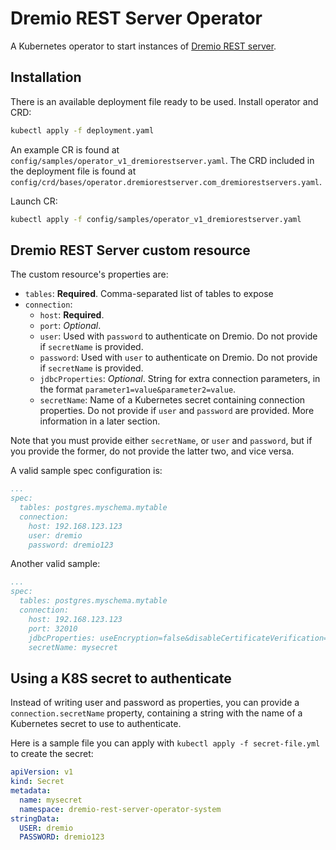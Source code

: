 # Dremio REST Server Operator

A Kubernetes operator to start instances of [Dremio REST server](https://github.com/scc-digitalhub/dremio-rest-server).

## Installation
There is an available deployment file ready to be used. Install operator and CRD:
```sh
kubectl apply -f deployment.yaml
```

An example CR is found at `config/samples/operator_v1_dremiorestserver.yaml`. The CRD included in the deployment file is found at `config/crd/bases/operator.dremiorestserver.com_dremiorestservers.yaml`.

Launch CR:
```sh
kubectl apply -f config/samples/operator_v1_dremiorestserver.yaml
```

## Dremio REST Server custom resource
The custom resource's properties are:

- `tables`: **Required**. Comma-separated list of tables to expose
- `connection`:
  - `host`: **Required**.
  - `port`: *Optional*.
  - `user`: Used with `password` to authenticate on Dremio. Do not provide if `secretName` is provided.
  - `password`: Used with `user` to authenticate on Dremio. Do not provide if `secretName` is provided.
  - `jdbcProperties`: *Optional*. String for extra connection parameters, in the format `parameter1=value&parameter2=value`.
  - `secretName`: Name of a Kubernetes secret containing connection properties. Do not provide if `user` and `password` are provided. More information in a later section.
 
Note that you must provide either `secretName`, or `user` and `password`, but if you provide the former, do not provide the latter two, and vice versa.

A valid sample spec configuration is:
``` yaml
...
spec:
  tables: postgres.myschema.mytable
  connection:
    host: 192.168.123.123
    user: dremio
    password: dremio123
```

Another valid sample:
``` yaml
...
spec:
  tables: postgres.myschema.mytable
  connection:
    host: 192.168.123.123
    port: 32010
    jdbcProperties: useEncryption=false&disableCertificateVerification=true
    secretName: mysecret
```

## Using a K8S secret to authenticate

Instead of writing user and password as properties, you can provide a `connection.secretName` property, containing a string with the name of a Kubernetes secret to use to authenticate.

Here is a sample file you can apply with `kubectl apply -f secret-file.yml` to create the secret:
``` yaml
apiVersion: v1
kind: Secret
metadata:
  name: mysecret
  namespace: dremio-rest-server-operator-system
stringData:
  USER: dremio
  PASSWORD: dremio123
```
